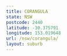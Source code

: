 ```yaml
---
title: CORANGULA
state: NSW
postcode: 2440
latitude: -30.375791
longitude: 153.019648
url: /nsw/corangula/
layout: suburb
---
```

